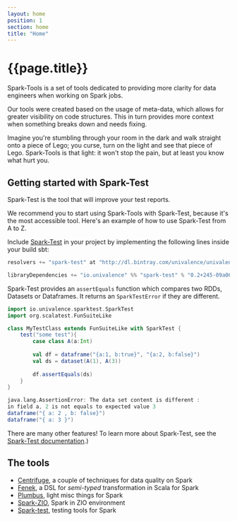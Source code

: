 ```yaml
---
layout: home
position: 1
section: home
title: "Home"
---
```


# {{page.title}}

Spark-Tools is a set of tools dedicated to providing more clarity for data engineers when working on Spark jobs.

Our tools were created based on the usage of meta-data, which allows for greater visibility on code structures. This in turn provides more context when something breaks down and needs fixing.

Imagine you're stumbling through your room in the dark and walk straight onto a piece of Lego; you curse, turn on the light and see that piece of Lego. Spark-Tools is that light: it won't stop the pain, but at least you know what hurt you.

## Getting started with Spark-Test

Spark-Test is the tool that will improve your test reports.

We recommend you to start using Spark-Tools with Spark-Test, because it's the most accessible tool. Here's an example of how to use Spark-Test from A to Z.

Include [Spark-Test](./spark-test) in your project by implementing the following lines inside your build sbt:

```scala
resolvers += "spark-test" at "http://dl.bintray.com/univalence/univalence-jvm"

libraryDependencies += "io.univalence" %% "spark-test" % "0.2+245-09a064d9" % Test
```

Spark-Test provides an `assertEquals` function which compares two RDDs, Datasets or Dataframes. It returns an `SparkTestError`
if they are different.

```scala
import io.univalence.sparktest.SparkTest
import org.scalatest.FunSuiteLike

class MyTestClass extends FunSuiteLike with SparkTest {
    test("some test"){
        case class A(a:Int)
        
        val df = dataframe("{a:1, b:true}", "{a:2, b:false}")
        val ds = dataset(A(1), A(3))
        
        df.assertEquals(ds)
    }
}
```

```scala
java.lang.AssertionError: The data set content is different :
in field a, 2 is not equals to expected value 3 
dataframe("{ a: 2 , b: false}")
dataframe("{ a: 3 }")
```

There are many other features! To learn more about Spark-Test, see the [Spark-Test documentation](./spark-test).)

## The tools

* [Centrifuge](https://github.com/univalence/spark-tools/tree/master/centrifuge), a couple of techniques for data quality on Spark
* [Fenek](https://github.com/univalence/spark-tools/tree/master/fenek), a DSL for *semi-typed* transformation in Scala for Spark
* [Plumbus](https://github.com/univalence/spark-tools/tree/master/plumbus), light misc things for Spark
* [Spark-ZIO](https://github.com/univalence/spark-tools/tree/master/spark-zio), Spark in ZIO environment
* [Spark-test](https://github.com/univalence/spark-tools/tree/master/spark-test), testing tools for Spark
